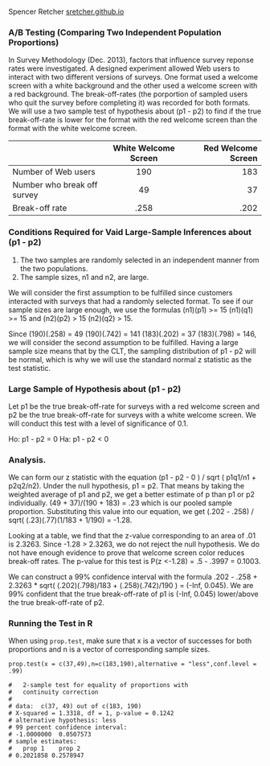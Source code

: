 Spencer Retcher
[sretcher.github.io](https://github.com/sretcher/sretcher.github.io)

### A/B Testing (Comparing Two Independent Population Proportions)

In Survey Methodology (Dec. 2013), factors that influence survey reponse rates were investigated. A designed experiment allowed Web users to interact with two different versions of surveys. One format used a welcome screen with a white background and the other used a welcome screen with a red background. The break-off-rates (the porportion of sampled users who quit the survey before completing it) was recorded for both formats. We will use a two sample test of hypothesis about (p1 - p2) to find if the true break-off-rate is lower for the format with the red welcome screen than the format with the white welcome screen. 

|       | White Welcome Screen          | Red Welcome Screen |
| ------------- |:-------------:| -----:|
| Number of Web users     | 190| 183 |
| Number who break off survey     | 49      |   37 |
| Break-off rate |.258 | .202


### Conditions Required for Vaid Large-Sample Inferences about (p1 - p2)
1. The two samples are randomly selected in an independent manner from the two populations.
2. The sample sizes, n1 and n2, are large.


We will consider the first assumption to be fulfilled since customers interacted with surveys that had a randomly selected format. To see if our sample sizes are large enough, we use the formulas (n1)(p1) >= 15 (n1)(q1) >= 15 and (n2)(p2) > 15 (n2)(q2) > 15. 

Since (190)(.258) = 49 (190)(.742) = 141 (183)(.202) = 37 (183)(.798) = 146, we will consider the second assumption to be fulfilled. Having a large sample size means that by the CLT, the sampling distribution of p1 - p2 will be normal, which is why we will use the standard normal z statistic as the test statistic. 

### Large Sample of Hypothesis about (p1 - p2)
Let p1 be the true break-off-rate for surveys with a red welcome screen and p2 be the true break-off-rate for surveys with a white welcome screen. We will conduct this test with a level of significance of 0.1.

Ho: p1 - p2 = 0
Ha: p1 - p2 < 0


### Analysis.
We can form our z statistic with the equation (p1 - p2 - 0 ) / sqrt ( p1q1/n1 + p2q2/n2). Under the null hypothesis, p1 = p2. That means by taking the weighted average of p1 and p2, we get a better estimate of p than p1 or p2 individually. (49 + 37)/(190 + 183) = .23 which is our pooled sample proportion. Substituting this value into our equation, we get (.202 - .258) / sqrt( (.23)(.77)(1/183 + 1/190) = -1.28. 

Looking at a table, we find that the z-value corresponding to an area of .01 is 2.3263. Since -1.28 > 2.3263, we do not reject the null hypothesis. We do not have enough evidence to prove that welcome screen color reduces break-off rates. The p-value for this test is P(z <-1.28) = .5 - .3997 = 0.1003.

We can construct a 99% confidence interval with the formula .202 - .258 + 2.3263 * sqrt( (.202)(.798)/183 + (.258)(.742)/190 ) = (-Inf, 0.045). We are 99% confident that the true break-off-rate of p1 is (-Inf, 0.045) lower/above the true break-off-rate of p2.


### Running the Test in R
When using ```prop.test```, make sure that x is a vector of successes for both proportions and n is a vector of corresponding sample sizes. 

```
prop.test(x = c(37,49),n=c(183,190),alternative = "less",conf.level = .99)

#	2-sample test for equality of proportions with
#	continuity correction
#
# data:  c(37, 49) out of c(183, 190)
# X-squared = 1.3318, df = 1, p-value = 0.1242
# alternative hypothesis: less
# 99 percent confidence interval:
# -1.0000000  0.0507573
# sample estimates:
#   prop 1    prop 2 
# 0.2021858 0.2578947 
```


